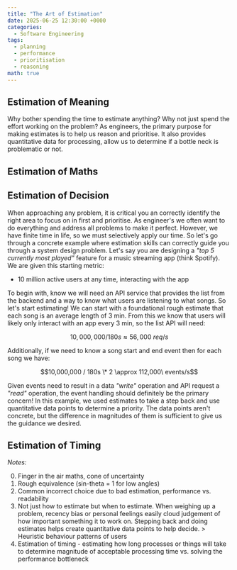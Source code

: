 ```yaml
---
title: "The Art of Estimation"
date: 2025-06-25 12:30:00 +0000
categories:
  - Software Engineering
tags:
  - planning
  - performance
  - prioritisation
  - reasoning
math: true
---
```


## Estimation of Meaning

Why bother spending the time to estimate anything? Why not just spend the effort working on the problem? As engineers, the primary purpose for making estimates is to help us reason and prioritise. It also provides quantitative data for processing, allow us to determine if a bottle neck is problematic or not.

## Estimation of Maths

## Estimation of Decision

When approaching any problem, it is critical you an correctly identify the right area to focus on in first and prioritise. As engineer's we often want to do everything and address all problems to make it perfect. However, we have finite time in life, so we must selectively apply our time. So let's go through a concrete example where estimation skills can correctly guide you through a system design problem. Let's say you are designing a *"top 5 currently most played"* feature for a music streaming app (think Spotify). We are given this starting metric:

* 10 million active users at any time, interacting with the app

To begin with, know we will need an API service that provides the list from the backend and a way to know what users are listening to what songs. So let's start estimating! We can start with a foundational rough estimate that each song is an average length of 3 min. From this we know that users will likely only interact with an app every 3 min, so the list API will need:

$$10,000,000 / 180s \approx 56,000\ req/s$$

Additionally, if we need to know a song start and end event then for each song we have:

$$10,000,000 / 180s \* 2 \approx 112,000\ events/s$$

Given events need to result in a data *"write"* operation and API request a *"read"* operation, the event handling should definitely be the primary concern! In this example, we used estimates to take a step back and use quantitative data points to determine a priority. The data points aren't concrete, but the difference in magnitudes of them is sufficient to give us the guidance we desired.

<!-- TODO: Heuristic user behaviour -->

## Estimation of Timing

<!-- TODO: performance vs. readability -->

*Notes:*

0. Finger in the air maths, cone of uncertainty
1. Rough equivalence (sin-theta = 1 for low angles)
2. Common incorrect choice due to bad estimation, performance vs. readability
3. Not just how to estimate but when to estimate. When weighing up a problem, recency bias or personal feelings easily cloud judgement of how important something it to work on. Stepping back and doing estimates helps create quantitative data points to help decide. > Heuristic behaviour patterns of users
4. Estimation of timing - estimating how long processes or things will take to determine magnitude of acceptable processing time vs. solving the performance bottleneck
